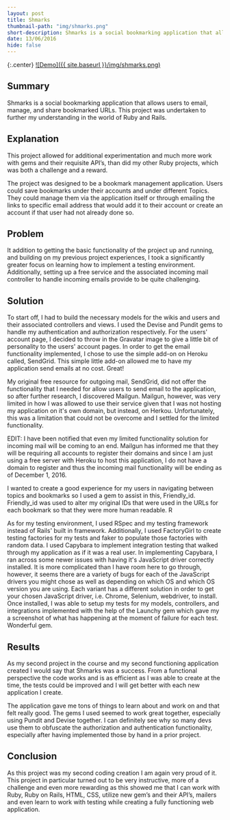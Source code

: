 ```yaml
---
layout: post
title: Shmarks
thumbnail-path: "img/shmarks.png"
short-description: Shmarks is a social bookmarking application that allows users to email, manage and share bookmarked URLs.
date: 13/06/2016
hide: false
---
```


{:.center}
[![Demo]({{ site.baseurl }}/img/shmarks.png)](https://github.com/CaseyBennington/Shmarks)

## Summary

Shmarks is a social bookmarking application that allows users to email, manage, and share bookmarked URLs. This project was undertaken to further my understanding in the world of Ruby and Rails.

## Explanation

This project allowed for additional experimentation and much more work with gems and their requisite API’s, than did my other Ruby projects, which was both a challenge and a reward.

The project was designed to be a bookmark management application. Users could save bookmarks under their accounts and under different Topics. They could manage them via the application itself or through emailing the links to specific email address that would add it to their account or create an account if that user had not already done so.

## Problem

It addition to getting the basic functionality of the project up and running, and building on my previous project experiences, I took a significantly greater focus on learning how to implement a testing environment.
Additionally, setting up a free service and the associated incoming mail controller to handle incoming emails provide to be quite challenging.

## Solution

To start off, I had to build the necessary models for the wikis and users and their associated controllers and views. I used the Devise and Pundit gems to handle my authentication and authorization respectively. For the users' account page, I decided to throw in the Gravatar image to give a little bit of personality to the users' account pages. In order to get the email functionality implemented, I chose to use the simple add-on on Heroku called, SendGrid.
This simple little add-on allowed me to have my application send emails at no cost. Great!

My original free resource for outgoing mail, SendGrid, did not offer the functionality that I needed for allow users to send email to the application, so after further research, I discovered Mailgun. Mailgun, however, was very limited in how I was allowed to use their service given that I was not hosting my application on it's own domain, but instead, on Herkou. Unfortunately, this was a limitation that could not be overcome and I settled for the limited functionality.

EDIT: I have been notified that even my limited functionality solution for incoming mail will be coming to an end. Mailgun has informed me that they will be requiring all accounts to register their domains and since I am just using a free server with Heroku to host this application, I do not have a domain to register and thus the incoming mail functionality will be ending as of December 1, 2016.

I wanted to create a good experience for my users in navigating between topics and bookmarks so I used a gem to assist in this, Friendly_id. Friendly_id was used to alter my original IDs that were used in the URLs for each bookmark so that they were more human readable. R

As for my testing environment, I used RSpec and my testing framework instead of Rails' built in framework. Additionally, I used FactoryGirl to create testing factories for my tests and faker to populate those factories with random data. I used Capybara to implement integration testing that walked through my application as if it was a real user. In implementing Capybara, I ran across some newer issues with having it's JavaScript driver correctly installed. It is more complicated than I have room here to go through, however, it seems there are a variety of bugs for each of the JavaScript drivers you might chose as well as depending on which OS and which OS version you are using. Each variant has a different solution in order to get your chosen JavaScript driver, i.e. Chrome, Selenium, webdriver, to install. Once installed, I was able to setup my tests for my models, controllers, and integrations implemented with the help of the Launchy gem which gave my a screenshot of what has happening at the moment of failure for each test. Wonderful gem.

## Results

As my second project in the course and my second functioning application created I would say that Shmarks was a success. From a functional perspective the code works and is as efficient as I was able to create at the time, the tests could be improved and I will get better with each new application I create.

The application gave me tons of things to learn about and work on and that felt really good. The gems I used seemed to work great together, especially using Pundit and Devise together. I can definitely see why so many devs use them to obfuscate the authorization and authentication functionality, especially after having implemented those by hand in a prior project.

## Conclusion

As this project was my second coding creation I am again very proud of it. This project in particular turned out to be very instructive, more of a challenge and even more rewarding as this showed me that I can work with Ruby, Ruby on Rails, HTML, CSS, utilize new gem’s and their API’s, mailers and even learn to work with testing while creating a fully functioning web application.
